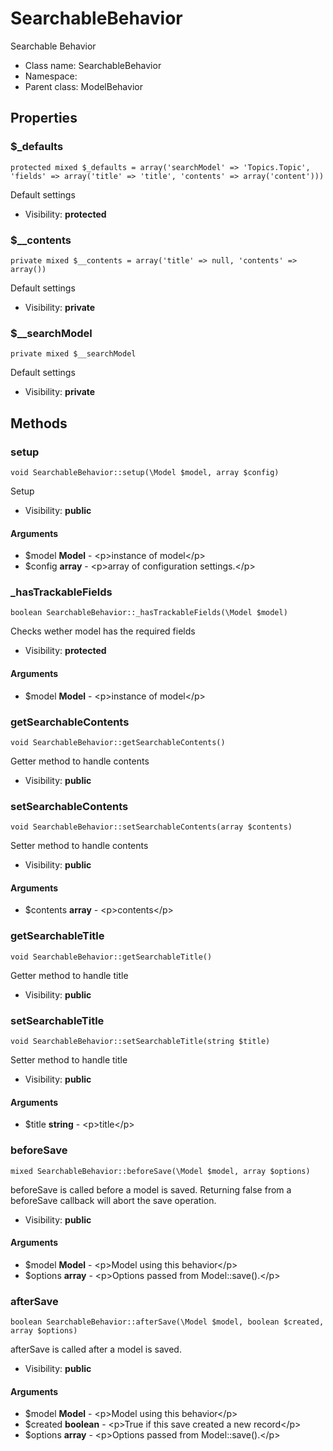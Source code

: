 SearchableBehavior
===============

Searchable Behavior




* Class name: SearchableBehavior
* Namespace: 
* Parent class: ModelBehavior





Properties
----------


### $_defaults

    protected mixed $_defaults = array('searchModel' => 'Topics.Topic', 'fields' => array('title' => 'title', 'contents' => array('content')))

Default settings



* Visibility: **protected**


### $__contents

    private mixed $__contents = array('title' => null, 'contents' => array())

Default settings



* Visibility: **private**


### $__searchModel

    private mixed $__searchModel

Default settings



* Visibility: **private**


Methods
-------


### setup

    void SearchableBehavior::setup(\Model $model, array $config)

Setup



* Visibility: **public**


#### Arguments
* $model **Model** - &lt;p&gt;instance of model&lt;/p&gt;
* $config **array** - &lt;p&gt;array of configuration settings.&lt;/p&gt;



### _hasTrackableFields

    boolean SearchableBehavior::_hasTrackableFields(\Model $model)

Checks wether model has the required fields



* Visibility: **protected**


#### Arguments
* $model **Model** - &lt;p&gt;instance of model&lt;/p&gt;



### getSearchableContents

    void SearchableBehavior::getSearchableContents()

Getter method to handle contents



* Visibility: **public**




### setSearchableContents

    void SearchableBehavior::setSearchableContents(array $contents)

Setter method to handle contents



* Visibility: **public**


#### Arguments
* $contents **array** - &lt;p&gt;contents&lt;/p&gt;



### getSearchableTitle

    void SearchableBehavior::getSearchableTitle()

Getter method to handle title



* Visibility: **public**




### setSearchableTitle

    void SearchableBehavior::setSearchableTitle(string $title)

Setter method to handle title



* Visibility: **public**


#### Arguments
* $title **string** - &lt;p&gt;title&lt;/p&gt;



### beforeSave

    mixed SearchableBehavior::beforeSave(\Model $model, array $options)

beforeSave is called before a model is saved. Returning false from a beforeSave callback
will abort the save operation.



* Visibility: **public**


#### Arguments
* $model **Model** - &lt;p&gt;Model using this behavior&lt;/p&gt;
* $options **array** - &lt;p&gt;Options passed from Model::save().&lt;/p&gt;



### afterSave

    boolean SearchableBehavior::afterSave(\Model $model, boolean $created, array $options)

afterSave is called after a model is saved.



* Visibility: **public**


#### Arguments
* $model **Model** - &lt;p&gt;Model using this behavior&lt;/p&gt;
* $created **boolean** - &lt;p&gt;True if this save created a new record&lt;/p&gt;
* $options **array** - &lt;p&gt;Options passed from Model::save().&lt;/p&gt;


